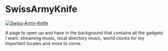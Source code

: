 # SwissArmyKnife
 
 <a href="https://ibb.co/ZY5Yn33"><img src="https://i.ibb.co/qWKWtzz/Swiss-Army-Knife.png" alt="Swiss-Army-Knife" border="0"></a>

A page to open up and have in the background that contains all the gadgets I want: streaming music, local directory music, world clocks for my important locales and more to come.
